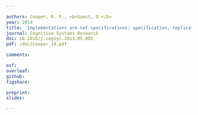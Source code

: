 ```yaml
---

authors: Cooper, R. P., <b>Guest, O.</b>
year: 2014
title: 'Implementations are not specifications: specification, replication and experimentation in computational cognitive modeling'
journal: Cognitive Systems Research
doi: 10.1016/j.cogsys.2013.05.001
pdf: /doc/cooper_14.pdf

comments:

osf:
overleaf:
github:
figshare:

preprint:
slides:

---
```


